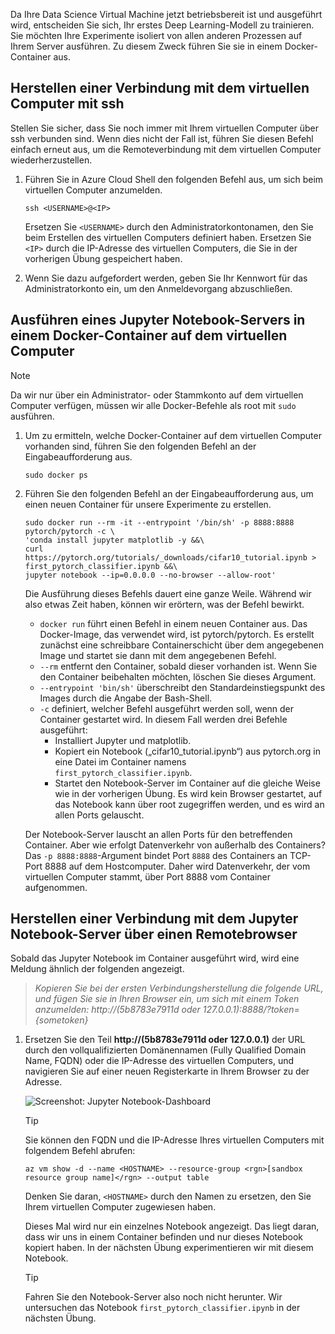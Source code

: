 Da Ihre Data Science Virtual Machine jetzt betriebsbereit ist und ausgeführt wird, entscheiden Sie sich, Ihr erstes Deep Learning-Modell zu trainieren. Sie möchten Ihre Experimente isoliert von allen anderen Prozessen auf Ihrem Server ausführen. Zu diesem Zweck führen Sie sie in einem Docker-Container aus.

## <a name="connect-to-the-vm-with-ssh"></a>Herstellen einer Verbindung mit dem virtuellen Computer mit ssh

Stellen Sie sicher, dass Sie noch immer mit Ihrem virtuellen Computer über ssh verbunden sind. Wenn dies nicht der Fall ist, führen Sie diesen Befehl einfach erneut aus, um die Remoteverbindung mit dem virtuellen Computer wiederherzustellen.

1. Führen Sie in Azure Cloud Shell den folgenden Befehl aus, um sich beim virtuellen Computer anzumelden.

    ```azurecli 
    ssh <USERNAME>@<IP>
    ``` 
    
    Ersetzen Sie `<USERNAME>` durch den Administratorkontonamen, den Sie beim Erstellen des virtuellen Computers definiert haben. Ersetzen Sie `<IP>` durch die IP-Adresse des virtuellen Computers, die Sie in der vorherigen Übung gespeichert haben.  

1. Wenn Sie dazu aufgefordert werden, geben Sie Ihr Kennwort für das Administratorkonto ein, um den Anmeldevorgang abzuschließen.

## <a name="run-a-jupyter-notebook-server-in-a-docker-container-in-the-vm"></a>Ausführen eines Jupyter Notebook-Servers in einem Docker-Container auf dem virtuellen Computer

> [!NOTE]
> Da wir nur über ein Administrator- oder Stammkonto auf dem virtuellen Computer verfügen, müssen wir alle Docker-Befehle als root mit `sudo` ausführen.

1. Um zu ermitteln, welche Docker-Container auf dem virtuellen Computer vorhanden sind, führen Sie den folgenden Befehl an der Eingabeaufforderung aus.

    ```azurecli 
    sudo docker ps
    ```

1. Führen Sie den folgenden Befehl an der Eingabeaufforderung aus, um einen neuen Container für unsere Experimente zu erstellen.

    ```azurecli 
    sudo docker run --rm -it --entrypoint '/bin/sh' -p 8888:8888 pytorch/pytorch -c \
    'conda install jupyter matplotlib -y &&\
    curl https://pytorch.org/tutorials/_downloads/cifar10_tutorial.ipynb > first_pytorch_classifier.ipynb &&\
    jupyter notebook --ip=0.0.0.0 --no-browser --allow-root'
    ``` 

    Die Ausführung dieses Befehls dauert eine ganze Weile. Während wir also etwas Zeit haben, können wir erörtern, was der Befehl bewirkt. 
    - `docker run` führt einen Befehl in einem neuen Container aus. Das Docker-Image, das verwendet wird, ist pytorch/pytorch. Es erstellt zunächst eine schreibbare Containerschicht über dem angegebenen Image und startet sie dann mit dem angegebenen Befehl.
    - `--rm` entfernt den Container, sobald dieser vorhanden ist. Wenn Sie den Container beibehalten möchten, löschen Sie dieses Argument. 
    - `--entrypoint 'bin/sh'` überschreibt den Standardeinstiegspunkt des Images durch die Angabe der Bash-Shell.
    - `-c` definiert, welcher Befehl ausgeführt werden soll, wenn der Container gestartet wird. In diesem Fall werden drei Befehle ausgeführt:
        - Installiert Jupyter und matplotlib.
        - Kopiert ein Notebook („cifar10_tutorial.ipynb“) aus pytorch.org in eine Datei im Container namens `first_pytorch_classifier.ipynb`.
        - Startet den Notebook-Server im Container auf die gleiche Weise wie in der vorherigen Übung.  Es wird kein Browser gestartet, auf das Notebook kann über root zugegriffen werden, und es wird an allen Ports gelauscht. 
    
    Der Notebook-Server lauscht an allen Ports für den betreffenden Container. Aber wie erfolgt Datenverkehr von außerhalb des Containers? Das `-p 8888:8888`-Argument bindet Port `8888` des Containers an TCP-Port 8888 auf dem Hostcomputer. Daher wird Datenverkehr, der vom virtuellen Computer stammt, über Port 8888 vom Container aufgenommen. 

## <a name="connect-to-the-jupyter-notebook-server-from-a-remote-browser"></a>Herstellen einer Verbindung mit dem Jupyter Notebook-Server über einen Remotebrowser 

Sobald das Jupyter Notebook im Container ausgeführt wird, wird eine Meldung ähnlich der folgenden angezeigt. 

> *Kopieren Sie bei der ersten Verbindungsherstellung die folgende URL, und fügen Sie sie in Ihren Browser ein, um sich mit einem Token anzumelden: http://(5b8783e7911d oder 127.0.0.1):8888/?token={sometoken}*

1. Ersetzen Sie den Teil **http://(5b8783e7911d oder 127.0.0.1)** der URL durch den vollqualifizierten Domänennamen (Fully Qualified Domain Name, FQDN) oder die IP-Adresse des virtuellen Computers, und navigieren Sie auf einer neuen Registerkarte in Ihrem Browser zu der Adresse.

    ![Screenshot: Jupyter Notebook-Dashboard ](../media/notebook-in-docker.png)

    > [!TIP]
    > Sie können den FQDN und die IP-Adresse Ihres virtuellen Computers mit folgendem Befehl abrufen:
    > 
    > `az vm show -d --name <HOSTNAME> --resource-group <rgn>[sandbox resource group name]</rgn> --output table`
    >
    > Denken Sie daran, `<HOSTNAME>` durch den Namen zu ersetzen, den Sie Ihrem virtuellen Computer zugewiesen haben. 
    
    Dieses Mal wird nur ein einzelnes Notebook angezeigt. Das liegt daran, dass wir uns in einem Container befinden und nur dieses Notebook kopiert haben. In der nächsten Übung experimentieren wir mit diesem Notebook. 
    
    > [!TIP]
    > Fahren Sie den Notebook-Server also noch nicht herunter. Wir untersuchen das Notebook `first_pytorch_classifier.ipynb` in der nächsten Übung.